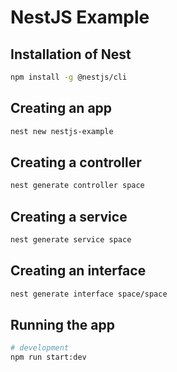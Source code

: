 # NestJS Example

## Installation of Nest 

```bash
npm install -g @nestjs/cli
```
## Creating an app
```bash
nest new nestjs-example
```
## Creating a controller
```bash
nest generate controller space
```
## Creating a service
```bash
nest generate service space
```
## Creating an interface
```bash
nest generate interface space/space
```
## Running the app

```bash
# development
npm run start:dev
```
